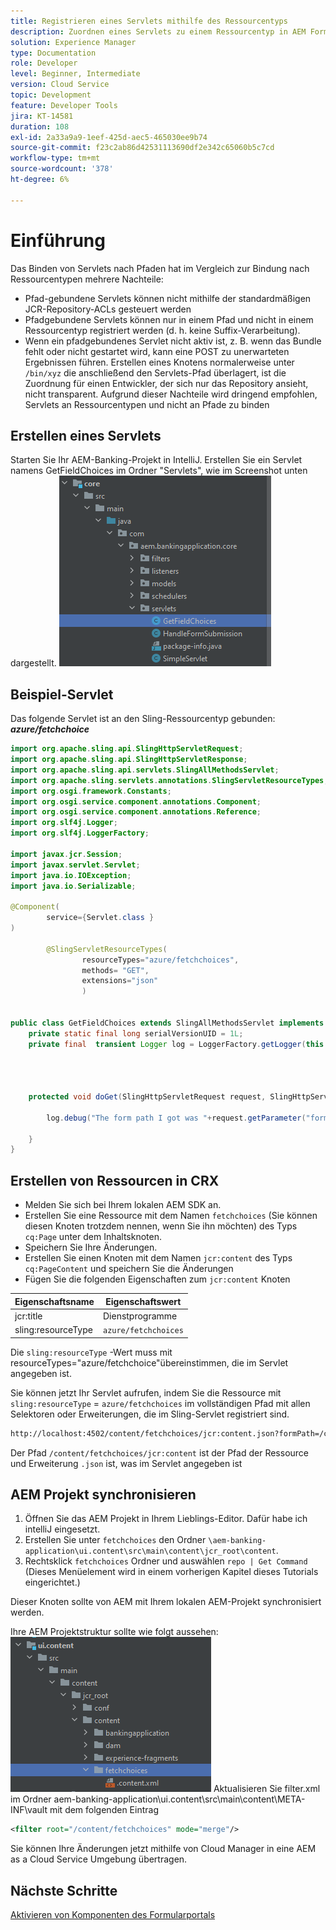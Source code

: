 ```yaml
---
title: Registrieren eines Servlets mithilfe des Ressourcentyps
description: Zuordnen eines Servlets zu einem Ressourcentyp in AEM Forms CS
solution: Experience Manager
type: Documentation
role: Developer
level: Beginner, Intermediate
version: Cloud Service
topic: Development
feature: Developer Tools
jira: KT-14581
duration: 108
exl-id: 2a33a9a9-1eef-425d-aec5-465030ee9b74
source-git-commit: f23c2ab86d42531113690df2e342c65060b5c7cd
workflow-type: tm+mt
source-wordcount: '378'
ht-degree: 6%

---
```


# Einführung

Das Binden von Servlets nach Pfaden hat im Vergleich zur Bindung nach Ressourcentypen mehrere Nachteile:

* Pfad-gebundene Servlets können nicht mithilfe der standardmäßigen JCR-Repository-ACLs gesteuert werden
* Pfadgebundene Servlets können nur in einem Pfad und nicht in einem Ressourcentyp registriert werden (d. h. keine Suffix-Verarbeitung).
* Wenn ein pfadgebundenes Servlet nicht aktiv ist, z. B. wenn das Bundle fehlt oder nicht gestartet wird, kann eine POST zu unerwarteten Ergebnissen führen. Erstellen eines Knotens normalerweise unter `/bin/xyz` die anschließend den Servlets-Pfad überlagert, ist die Zuordnung für einen Entwickler, der sich nur das Repository ansieht, nicht transparent. Aufgrund dieser Nachteile wird dringend empfohlen, Servlets an Ressourcentypen und nicht an Pfade zu binden

## Erstellen eines Servlets

Starten Sie Ihr AEM-Banking-Projekt in IntelliJ. Erstellen Sie ein Servlet namens GetFieldChoices im Ordner &quot;Servlets&quot;, wie im Screenshot unten dargestellt.
![choice](assets/fetchchoices.png)

## Beispiel-Servlet

Das folgende Servlet ist an den Sling-Ressourcentyp gebunden: _**azure/fetchchoice**_



```java
import org.apache.sling.api.SlingHttpServletRequest;
import org.apache.sling.api.SlingHttpServletResponse;
import org.apache.sling.api.servlets.SlingAllMethodsServlet;
import org.apache.sling.servlets.annotations.SlingServletResourceTypes;
import org.osgi.framework.Constants;
import org.osgi.service.component.annotations.Component;
import org.osgi.service.component.annotations.Reference;
import org.slf4j.Logger;
import org.slf4j.LoggerFactory;

import javax.jcr.Session;
import javax.servlet.Servlet;
import java.io.IOException;
import java.io.Serializable;

@Component(
        service={Servlet.class }
)

        @SlingServletResourceTypes(
                resourceTypes="azure/fetchchoices",
                methods= "GET",
                extensions="json"
                )


public class GetFieldChoices extends SlingAllMethodsServlet implements Serializable {
    private static final long serialVersionUID = 1L;
    private final  transient Logger log = LoggerFactory.getLogger(this.getClass());


   

    protected void doGet(SlingHttpServletRequest request, SlingHttpServletResponse response) {

        log.debug("The form path I got was "+request.getParameter("formPath"));

    }
}
```

## Erstellen von Ressourcen in CRX

* Melden Sie sich bei Ihrem lokalen AEM SDK an.
* Erstellen Sie eine Ressource mit dem Namen `fetchchoices` (Sie können diesen Knoten trotzdem nennen, wenn Sie ihn möchten) des Typs `cq:Page` unter dem Inhaltsknoten.
* Speichern Sie Ihre Änderungen.
* Erstellen Sie einen Knoten mit dem Namen `jcr:content` des Typs `cq:PageContent` und speichern Sie die Änderungen
* Fügen Sie die folgenden Eigenschaften zum `jcr:content` Knoten

| Eigenschaftsname | Eigenschaftswert |
|--------------------|--------------------|
| jcr:title | Dienstprogramme |
| sling:resourceType | `azure/fetchchoices` |


Die `sling:resourceType` -Wert muss mit resourceTypes=&quot;azure/fetchchoice&quot;übereinstimmen, die im Servlet angegeben ist.

Sie können jetzt Ihr Servlet aufrufen, indem Sie die Ressource mit `sling:resourceType` = `azure/fetchchoices` im vollständigen Pfad mit allen Selektoren oder Erweiterungen, die im Sling-Servlet registriert sind.

```html
http://localhost:4502/content/fetchchoices/jcr:content.json?formPath=/content/forms/af/forrahul/jcr:content/guideContainer
```

Der Pfad `/content/fetchchoices/jcr:content` ist der Pfad der Ressource und Erweiterung `.json` ist, was im Servlet angegeben ist

## AEM Projekt synchronisieren

1. Öffnen Sie das AEM Projekt in Ihrem Lieblings-Editor. Dafür habe ich intelliJ eingesetzt.
1. Erstellen Sie unter `fetchchoices` den Ordner `\aem-banking-application\ui.content\src\main\content\jcr_root\content`.
1. Rechtsklick `fetchchoices` Ordner und auswählen `repo | Get Command` (Dieses Menüelement wird in einem vorherigen Kapitel dieses Tutorials eingerichtet.)

Dieser Knoten sollte von AEM mit Ihrem lokalen AEM-Projekt synchronisiert werden.

Ihre AEM Projektstruktur sollte wie folgt aussehen:
![resource-resolver](assets/mapping-servlet-resource.png)
Aktualisieren Sie filter.xml im Ordner aem-banking-application\ui.content\src\main\content\META-INF\vault mit dem folgenden Eintrag

```xml
<filter root="/content/fetchchoices" mode="merge"/>
```

Sie können Ihre Änderungen jetzt mithilfe von Cloud Manager in eine AEM as a Cloud Service Umgebung übertragen.

## Nächste Schritte

[Aktivieren von Komponenten des Formularportals](./forms-portal-components.md)
